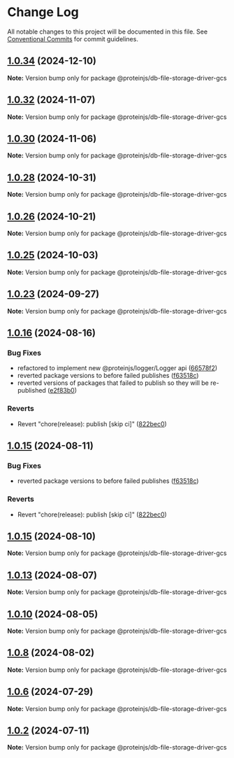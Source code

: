 # Change Log

All notable changes to this project will be documented in this file.
See [Conventional Commits](https://conventionalcommits.org) for commit guidelines.

## [1.0.34](https://github.com/proteinjs/db/compare/@proteinjs/db-file-storage-driver-gcs@1.0.33...@proteinjs/db-file-storage-driver-gcs@1.0.34) (2024-12-10)

**Note:** Version bump only for package @proteinjs/db-file-storage-driver-gcs





## [1.0.32](https://github.com/proteinjs/db/compare/@proteinjs/db-file-storage-driver-gcs@1.0.31...@proteinjs/db-file-storage-driver-gcs@1.0.32) (2024-11-07)

**Note:** Version bump only for package @proteinjs/db-file-storage-driver-gcs





## [1.0.30](https://github.com/proteinjs/db/compare/@proteinjs/db-file-storage-driver-gcs@1.0.29...@proteinjs/db-file-storage-driver-gcs@1.0.30) (2024-11-06)

**Note:** Version bump only for package @proteinjs/db-file-storage-driver-gcs





## [1.0.28](https://github.com/proteinjs/db/compare/@proteinjs/db-file-storage-driver-gcs@1.0.27...@proteinjs/db-file-storage-driver-gcs@1.0.28) (2024-10-31)

**Note:** Version bump only for package @proteinjs/db-file-storage-driver-gcs





## [1.0.26](https://github.com/proteinjs/db/compare/@proteinjs/db-file-storage-driver-gcs@1.0.25...@proteinjs/db-file-storage-driver-gcs@1.0.26) (2024-10-21)

**Note:** Version bump only for package @proteinjs/db-file-storage-driver-gcs





## [1.0.25](https://github.com/proteinjs/db/compare/@proteinjs/db-file-storage-driver-gcs@1.0.24...@proteinjs/db-file-storage-driver-gcs@1.0.25) (2024-10-03)

**Note:** Version bump only for package @proteinjs/db-file-storage-driver-gcs





## [1.0.23](https://github.com/proteinjs/db/compare/@proteinjs/db-file-storage-driver-gcs@1.0.22...@proteinjs/db-file-storage-driver-gcs@1.0.23) (2024-09-27)

**Note:** Version bump only for package @proteinjs/db-file-storage-driver-gcs





## [1.0.16](https://github.com/proteinjs/db/compare/@proteinjs/db-file-storage-driver-gcs@1.0.14...@proteinjs/db-file-storage-driver-gcs@1.0.16) (2024-08-16)


### Bug Fixes

* refactored to implement new @proteinjs/logger/Logger api ([66578f2](https://github.com/proteinjs/db/commit/66578f267d9293c0d5703c63e53d8edf68325f52))
* reverted package versions to before failed publishes ([f63518c](https://github.com/proteinjs/db/commit/f63518cf27b74b53571254621dfe9df63aa94871))
* reverted versions of packages that failed to publish so they will be re-published ([e2f83b0](https://github.com/proteinjs/db/commit/e2f83b0c8664ab9ad22d9d641639df6eeab6b63f))


### Reverts

* Revert "chore(release): publish [skip ci]" ([822bec0](https://github.com/proteinjs/db/commit/822bec053324b13522a6f754cf1f3771d8a24f8e))





## [1.0.15](https://github.com/proteinjs/db/compare/@proteinjs/db-file-storage-driver-gcs@1.0.14...@proteinjs/db-file-storage-driver-gcs@1.0.15) (2024-08-11)


### Bug Fixes

* reverted package versions to before failed publishes ([f63518c](https://github.com/proteinjs/db/commit/f63518cf27b74b53571254621dfe9df63aa94871))


### Reverts

* Revert "chore(release): publish [skip ci]" ([822bec0](https://github.com/proteinjs/db/commit/822bec053324b13522a6f754cf1f3771d8a24f8e))





## [1.0.15](https://github.com/proteinjs/db/compare/@proteinjs/db-file-storage-driver-gcs@1.0.14...@proteinjs/db-file-storage-driver-gcs@1.0.15) (2024-08-10)

**Note:** Version bump only for package @proteinjs/db-file-storage-driver-gcs





## [1.0.13](https://github.com/proteinjs/db/compare/@proteinjs/db-file-storage-driver-gcs@1.0.12...@proteinjs/db-file-storage-driver-gcs@1.0.13) (2024-08-07)

**Note:** Version bump only for package @proteinjs/db-file-storage-driver-gcs





## [1.0.10](https://github.com/proteinjs/db/compare/@proteinjs/db-file-storage-driver-gcs@1.0.9...@proteinjs/db-file-storage-driver-gcs@1.0.10) (2024-08-05)

**Note:** Version bump only for package @proteinjs/db-file-storage-driver-gcs





## [1.0.8](https://github.com/proteinjs/db/compare/@proteinjs/db-file-storage-driver-gcs@1.0.7...@proteinjs/db-file-storage-driver-gcs@1.0.8) (2024-08-02)

**Note:** Version bump only for package @proteinjs/db-file-storage-driver-gcs





## [1.0.6](https://github.com/proteinjs/db/compare/@proteinjs/db-file-storage-driver-gcs@1.0.5...@proteinjs/db-file-storage-driver-gcs@1.0.6) (2024-07-29)

**Note:** Version bump only for package @proteinjs/db-file-storage-driver-gcs





## [1.0.2](https://github.com/proteinjs/db/compare/@proteinjs/db-file-storage-driver-gcs@1.0.1...@proteinjs/db-file-storage-driver-gcs@1.0.2) (2024-07-11)

**Note:** Version bump only for package @proteinjs/db-file-storage-driver-gcs
